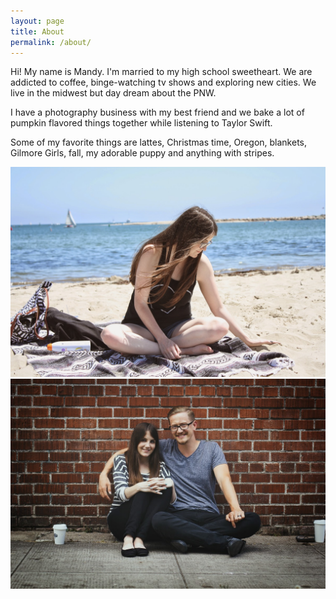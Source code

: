 ```yaml
---
layout: page
title: About
permalink: /about/
---
```


Hi! My name is Mandy. I'm married to my high school sweetheart. We are addicted to coffee, binge-watching tv shows and exploring new cities. We live in the midwest but day dream about the PNW. 

I have a photography business with my best friend and we bake a lot of pumpkin flavored things together while listening to Taylor Swift. 

Some of my favorite things are lattes, Christmas time, Oregon, blankets, Gilmore Girls, fall, my adorable puppy and anything with stripes. 


![mandy](/assets/images/beach.jpg)
![mandyandfledtcher](/assets/images/mandyandfletcher.jpg)
